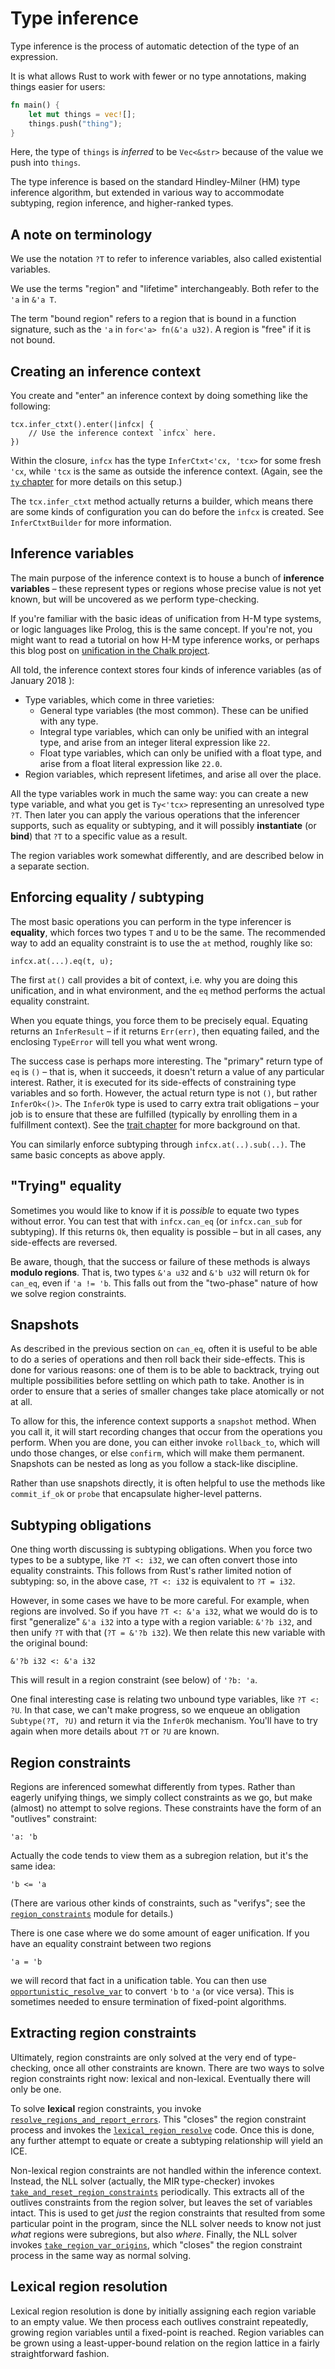 # Type inference

<!-- toc -->

Type inference is the process of automatic detection of the type of an
expression.

It is what allows Rust to work with fewer or no type annotations,
making things easier for users:

```rust
fn main() {
    let mut things = vec![];
    things.push("thing");
}
```

Here, the type of `things` is *inferred* to be `Vec<&str>` because of the value
we push into `things`.

The type inference is based on the standard Hindley-Milner (HM) type inference
algorithm, but extended in various way to accommodate subtyping, region
inference, and higher-ranked types.

## A note on terminology

We use the notation `?T` to refer to inference variables, also called
existential variables.

We use the terms "region" and "lifetime" interchangeably. Both refer to
the `'a` in `&'a T`.

The term "bound region" refers to a region that is bound in a function
signature, such as the `'a` in `for<'a> fn(&'a u32)`. A region is
"free" if it is not bound.

## Creating an inference context

You create and "enter" an inference context by doing something like
the following:

```rust,ignore
tcx.infer_ctxt().enter(|infcx| {
    // Use the inference context `infcx` here.
})
```

Within the closure, `infcx` has the type `InferCtxt<'cx, 'tcx>` for some
fresh `'cx`, while `'tcx` is the same as outside the inference context.
(Again, see the [`ty` chapter][ty-ch] for more details on this setup.)

[ty-ch]: ty.html

The `tcx.infer_ctxt` method actually returns a builder, which means
there are some kinds of configuration you can do before the `infcx` is
created. See `InferCtxtBuilder` for more information.

<a name="vars"></a>

## Inference variables

The main purpose of the inference context is to house a bunch of
**inference variables** – these represent types or regions whose precise
value is not yet known, but will be uncovered as we perform type-checking.

If you're familiar with the basic ideas of unification from H-M type
systems, or logic languages like Prolog, this is the same concept. If
you're not, you might want to read a tutorial on how H-M type
inference works, or perhaps this blog post on
[unification in the Chalk project].

[Unification in the Chalk project]: http://smallcultfollowing.com/babysteps/blog/2017/03/25/unification-in-chalk-part-1/

All told, the inference context stores four kinds of inference variables (as of
January 2018 <!-- date: 2018-01 -->):

- Type variables, which come in three varieties:
  - General type variables (the most common). These can be unified with any
    type.
  - Integral type variables, which can only be unified with an integral type,
    and arise from an integer literal expression like `22`.
  - Float type variables, which can only be unified with a float type, and
    arise from a float literal expression like `22.0`.
- Region variables, which represent lifetimes, and arise all over the place.

All the type variables work in much the same way: you can create a new
type variable, and what you get is `Ty<'tcx>` representing an
unresolved type `?T`. Then later you can apply the various operations
that the inferencer supports, such as equality or subtyping, and it
will possibly **instantiate** (or **bind**) that `?T` to a specific
value as a result.

The region variables work somewhat differently, and are described
below in a separate section.

## Enforcing equality / subtyping

The most basic operations you can perform in the type inferencer is
**equality**, which forces two types `T` and `U` to be the same. The
recommended way to add an equality constraint is to use the `at`
method, roughly like so:

```rust,ignore
infcx.at(...).eq(t, u);
```

The first `at()` call provides a bit of context, i.e. why you are
doing this unification, and in what environment, and the `eq` method
performs the actual equality constraint.

When you equate things, you force them to be precisely equal. Equating
returns an `InferResult` – if it returns `Err(err)`, then equating
failed, and the enclosing `TypeError` will tell you what went wrong.

The success case is perhaps more interesting. The "primary" return
type of `eq` is `()` – that is, when it succeeds, it doesn't return a
value of any particular interest. Rather, it is executed for its
side-effects of constraining type variables and so forth. However, the
actual return type is not `()`, but rather `InferOk<()>`. The
`InferOk` type is used to carry extra trait obligations – your job is
to ensure that these are fulfilled (typically by enrolling them in a
fulfillment context). See the [trait chapter] for more background on that.

[trait chapter]: traits/resolution.html

You can similarly enforce subtyping through `infcx.at(..).sub(..)`. The same
basic concepts as above apply.

## "Trying" equality

Sometimes you would like to know if it is *possible* to equate two
types without error.  You can test that with `infcx.can_eq` (or
`infcx.can_sub` for subtyping). If this returns `Ok`, then equality
is possible – but in all cases, any side-effects are reversed.

Be aware, though, that the success or failure of these methods is always
**modulo regions**. That is, two types `&'a u32` and `&'b u32` will
return `Ok` for `can_eq`, even if `'a != 'b`.  This falls out from the
"two-phase" nature of how we solve region constraints.

## Snapshots

As described in the previous section on `can_eq`, often it is useful
to be able to do a series of operations and then roll back their
side-effects. This is done for various reasons: one of them is to be
able to backtrack, trying out multiple possibilities before settling
on which path to take. Another is in order to ensure that a series of
smaller changes take place atomically or not at all.

To allow for this, the inference context supports a `snapshot` method.
When you call it, it will start recording changes that occur from the
operations you perform. When you are done, you can either invoke
`rollback_to`, which will undo those changes, or else `confirm`, which
will make them permanent. Snapshots can be nested as long as you follow
a stack-like discipline.

Rather than use snapshots directly, it is often helpful to use the
methods like `commit_if_ok` or `probe` that encapsulate higher-level
patterns.

## Subtyping obligations

One thing worth discussing is subtyping obligations. When you force
two types to be a subtype, like `?T <: i32`, we can often convert those
into equality constraints. This follows from Rust's rather limited notion
of subtyping: so, in the above case, `?T <: i32` is equivalent to `?T = i32`.

However, in some cases we have to be more careful. For example, when
regions are involved. So if you have `?T <: &'a i32`, what we would do
is to first "generalize" `&'a i32` into a type with a region variable:
`&'?b i32`, and then unify `?T` with that (`?T = &'?b i32`). We then
relate this new variable with the original bound:

```text
&'?b i32 <: &'a i32
```

This will result in a region constraint (see below) of `'?b: 'a`.

One final interesting case is relating two unbound type variables,
like `?T <: ?U`.  In that case, we can't make progress, so we enqueue
an obligation `Subtype(?T, ?U)` and return it via the `InferOk`
mechanism. You'll have to try again when more details about `?T` or
`?U` are known.

## Region constraints

Regions are inferenced somewhat differently from types. Rather than
eagerly unifying things, we simply collect constraints as we go, but
make (almost) no attempt to solve regions. These constraints have the
form of an "outlives" constraint:

```text
'a: 'b
```

Actually the code tends to view them as a subregion relation, but it's the same
idea:

```text
'b <= 'a
```

(There are various other kinds of constraints, such as "verifys"; see
the [`region_constraints`] module for details.)

There is one case where we do some amount of eager unification. If you have an
equality constraint between two regions

```text
'a = 'b
```

we will record that fact in a unification table. You can then use
[`opportunistic_resolve_var`] to convert `'b` to `'a` (or vice
versa). This is sometimes needed to ensure termination of fixed-point
algorithms.

[`region_constraints`]: https://doc.rust-lang.org/nightly/nightly-rustc/rustc_infer/infer/region_constraints/index.html
[`opportunistic_resolve_var`]: https://doc.rust-lang.org/nightly/nightly-rustc/rustc_infer/infer/region_constraints/struct.RegionConstraintCollector.html#method.opportunistic_resolve_var

## Extracting region constraints

Ultimately, region constraints are only solved at the very end of
type-checking, once all other constraints are known. There are two
ways to solve region constraints right now: lexical and
non-lexical. Eventually there will only be one.

To solve **lexical** region constraints, you invoke
[`resolve_regions_and_report_errors`].  This "closes" the region
constraint process and invokes the [`lexical_region_resolve`] code. Once
this is done, any further attempt to equate or create a subtyping
relationship will yield an ICE.

Non-lexical region constraints are not handled within the inference
context. Instead, the NLL solver (actually, the MIR type-checker)
invokes [`take_and_reset_region_constraints`] periodically. This
extracts all of the outlives constraints from the region solver, but
leaves the set of variables intact. This is used to get *just* the
region constraints that resulted from some particular point in the
program, since the NLL solver needs to know not just *what* regions
were subregions, but also *where*. Finally, the NLL solver invokes
[`take_region_var_origins`], which "closes" the region constraint
process in the same way as normal solving.

[`resolve_regions_and_report_errors`]: https://doc.rust-lang.org/nightly/nightly-rustc/rustc_infer/infer/struct.InferCtxt.html#method.resolve_regions_and_report_errors
[`lexical_region_resolve`]: https://doc.rust-lang.org/nightly/nightly-rustc/rustc_infer/infer/lexical_region_resolve/index.html
[`take_and_reset_region_constraints`]: https://doc.rust-lang.org/nightly/nightly-rustc/rustc_infer/infer/struct.InferCtxt.html#method.take_and_reset_region_constraints
[`take_region_var_origins`]: https://doc.rust-lang.org/nightly/nightly-rustc/rustc_infer/infer/struct.InferCtxt.html#method.take_region_var_origins

## Lexical region resolution

Lexical region resolution is done by initially assigning each region
variable to an empty value. We then process each outlives constraint
repeatedly, growing region variables until a fixed-point is reached.
Region variables can be grown using a least-upper-bound relation on
the region lattice in a fairly straightforward fashion.
